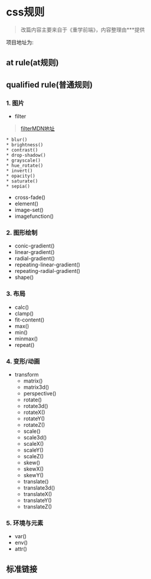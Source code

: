 # css规则
>改篇内容主要来自于《重学前端》，内容整理由***提供

项目地址为: 

## at rule(at规则)

## qualified rule(普通规则)
### 1. 图片

* filter
> [filterMDN地址](https://developer.mozilla.org/zh-CN/docs/Web/CSS/filter "filterMDN地址")

    * blur()
    * brightness()
    * contrast()
    * drop-shadow()
    * grayscale()
    * hue_rotate()
    * invert()
    * opacity()
    * saturate()
    * sepia()
* cross-fade()
* element()
* image-set()
* imagefunction()

### 2. 图形绘制
* conic-gradient()
* linear-gradient()
* radial-gradient()
* repeating-linear-gradient()
* repeating-radial-gradient()
* shape()

### 3. 布局
* calc()
* clamp()
* fit-content()
* max()
* min()
* minmax()
* repeat()

### 4. 变形/动画
* transform
    * matrix()
    * matrix3d()
    * perspective()
    * rotate()
    * rotate3d()
    * rotateX()
    * rotateY()
    * rotateZ()
    * scale()
    * scale3d()
    * scaleX()
    * scaleY()
    * scaleZ()
    * skew()
    * skewX()
    * skewY()
    * translate()
    * translate3d()
    * translateX()
    * translateY()
    * translateZ()

### 5. 环境与元素
* var()
* env()
* attr()

## 标准链接